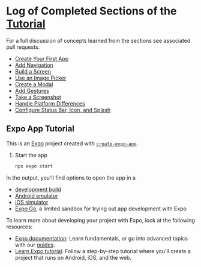 # Log of Completed Sections of the [Tutorial](https://docs.expo.dev/tutorial/introduction/)
For a full discussion of concepts learned from the sections see associated pull requests.
- [Create Your First App](https://docs.expo.dev/tutorial/create-your-first-app/)
- [Add Navigation](https://docs.expo.dev/tutorial/add-navigation/)
- [Build a Screen](https://docs.expo.dev/tutorial/build-a-screen/)
- [Use an Image Picker](https://docs.expo.dev/tutorial/image-picker/)
- [Create a Modal](https://docs.expo.dev/tutorial/create-a-modal/)
- [Add Gestures](https://docs.expo.dev/tutorial/gestures/)
- [Take a Screenshot](https://docs.expo.dev/tutorial/screenshot/)
- [Handle Platform Differences](https://docs.expo.dev/tutorial/platform-differences/)
- [Configure Status Bar, Icon, and Splash](https://docs.expo.dev/tutorial/configuration/)

## Expo App Tutorial

This is an [Expo](https://expo.dev) project created with [`create-expo-app`](https://www.npmjs.com/package/create-expo-app).
1. Start the app

   ```bash
   npx expo start
   ```

In the output, you'll find options to open the app in a

- [development build](https://docs.expo.dev/develop/development-builds/introduction/)
- [Android emulator](https://docs.expo.dev/workflow/android-studio-emulator/)
- [iOS simulator](https://docs.expo.dev/workflow/ios-simulator/)
- [Expo Go](https://expo.dev/go), a limited sandbox for trying out app development with Expo


To learn more about developing your project with Expo, look at the following resources:

- [Expo documentation](https://docs.expo.dev/): Learn fundamentals, or go into advanced topics with our [guides](https://docs.expo.dev/guides).
- [Learn Expo tutorial](https://docs.expo.dev/tutorial/introduction/): Follow a step-by-step tutorial where you'll create a project that runs on Android, iOS, and the web.

